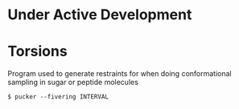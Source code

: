 # Under Active Development
# Torsions


Program used to generate restraints for when doing conformational sampling in sugar or peptide molecules


```
$ pucker --fivering INTERVAL
```

